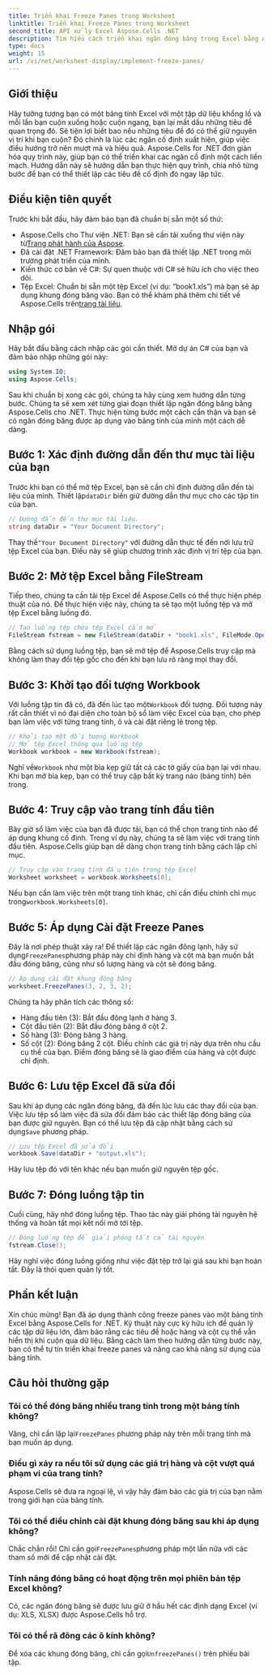 ```yaml
---
title: Triển khai Freeze Panes trong Worksheet
linktitle: Triển khai Freeze Panes trong Worksheet
second_title: API xử lý Excel Aspose.Cells .NET
description: Tìm hiểu cách triển khai ngăn đóng băng trong Excel bằng Aspose.Cells cho .NET với hướng dẫn chi tiết từng bước này. Nâng cao khả năng sử dụng bảng tính của bạn một cách hiệu quả.
type: docs
weight: 15
url: /vi/net/worksheet-display/implement-freeze-panes/
---
```

## Giới thiệu
Hãy tưởng tượng bạn có một bảng tính Excel với một tập dữ liệu khổng lồ và mỗi lần bạn cuộn xuống hoặc cuộn ngang, bạn lại mất dấu những tiêu đề quan trọng đó. Sẽ tiện lợi biết bao nếu những tiêu đề đó có thể giữ nguyên vị trí khi bạn cuộn? Đó chính là lúc các ngăn cố định xuất hiện, giúp việc điều hướng trở nên mượt mà và hiệu quả. Aspose.Cells for .NET đơn giản hóa quy trình này, giúp bạn có thể triển khai các ngăn cố định một cách liền mạch. Hướng dẫn này sẽ hướng dẫn bạn thực hiện quy trình, chia nhỏ từng bước để bạn có thể thiết lập các tiêu đề cố định đó ngay lập tức.
## Điều kiện tiên quyết
Trước khi bắt đầu, hãy đảm bảo bạn đã chuẩn bị sẵn một số thứ:
-  Aspose.Cells cho Thư viện .NET: Bạn sẽ cần tải xuống thư viện này từ[Trang phát hành của Aspose](https://releases.aspose.com/cells/net/).
- Đã cài đặt .NET Framework: Đảm bảo bạn đã thiết lập .NET trong môi trường phát triển của mình.
- Kiến thức cơ bản về C#: Sự quen thuộc với C# sẽ hữu ích cho việc theo dõi.
- Tệp Excel: Chuẩn bị sẵn một tệp Excel (ví dụ: “book1.xls”) mà bạn sẽ áp dụng khung đóng băng vào.
Bạn có thể khám phá thêm chi tiết về Aspose.Cells trên[trang tài liệu](https://reference.aspose.com/cells/net/).

## Nhập gói
Hãy bắt đầu bằng cách nhập các gói cần thiết. Mở dự án C# của bạn và đảm bảo nhập những gói này:
```csharp
using System.IO;
using Aspose.Cells;
```
Sau khi chuẩn bị xong các gói, chúng ta hãy cùng xem hướng dẫn từng bước.
Chúng ta sẽ xem xét từng giai đoạn thiết lập ngăn đóng băng bằng Aspose.Cells cho .NET. Thực hiện từng bước một cách cẩn thận và bạn sẽ có ngăn đóng băng được áp dụng vào bảng tính của mình một cách dễ dàng.
## Bước 1: Xác định đường dẫn đến thư mục tài liệu của bạn
 Trước khi bạn có thể mở tệp Excel, bạn sẽ cần chỉ định đường dẫn đến tài liệu của mình. Thiết lập`dataDir` biến giữ đường dẫn thư mục cho các tập tin của bạn.
```csharp
// Đường dẫn đến thư mục tài liệu.
string dataDir = "Your Document Directory";
```
 Thay thế`"Your Document Directory"` với đường dẫn thực tế đến nơi lưu trữ tệp Excel của bạn. Điều này sẽ giúp chương trình xác định vị trí tệp của bạn.
## Bước 2: Mở tệp Excel bằng FileStream
Tiếp theo, chúng ta cần tải tệp Excel để Aspose.Cells có thể thực hiện phép thuật của nó. Để thực hiện việc này, chúng ta sẽ tạo một luồng tệp và mở tệp Excel bằng luồng đó.
```csharp
// Tạo luồng tệp chứa tệp Excel cần mở
FileStream fstream = new FileStream(dataDir + "book1.xls", FileMode.Open);
```
Bằng cách sử dụng luồng tệp, bạn sẽ mở tệp để Aspose.Cells truy cập mà không làm thay đổi tệp gốc cho đến khi bạn lưu rõ ràng mọi thay đổi.
## Bước 3: Khởi tạo đối tượng Workbook
 Với luồng tập tin đã có, đã đến lúc tạo một`Workbook` đối tượng. Đối tượng này rất cần thiết vì nó đại diện cho toàn bộ sổ làm việc Excel của bạn, cho phép bạn làm việc với từng trang tính, ô và cài đặt riêng lẻ trong tệp.
```csharp
// Khởi tạo một đối tượng Workbook
// Mở tệp Excel thông qua luồng tệp
Workbook workbook = new Workbook(fstream);
```
 Nghĩ về`Workbook` như một bìa kẹp giữ tất cả các tờ giấy của bạn lại với nhau. Khi bạn mở bìa kẹp, bạn có thể truy cập bất kỳ trang nào (bảng tính) bên trong.
## Bước 4: Truy cập vào trang tính đầu tiên
Bây giờ sổ làm việc của bạn đã được tải, bạn có thể chọn trang tính nào để áp dụng khung cố định. Trong ví dụ này, chúng ta sẽ làm việc với trang tính đầu tiên. Aspose.Cells giúp bạn dễ dàng chọn trang tính bằng cách lập chỉ mục.
```csharp
// Truy cập vào trang tính đầu tiên trong tệp Excel
Worksheet worksheet = workbook.Worksheets[0];
```
 Nếu bạn cần làm việc trên một trang tính khác, chỉ cần điều chỉnh chỉ mục trong`workbook.Worksheets[0]`.
## Bước 5: Áp dụng Cài đặt Freeze Panes
 Đây là nơi phép thuật xảy ra! Để thiết lập các ngăn đông lạnh, hãy sử dụng`FreezePanes`phương pháp này chỉ định hàng và cột mà bạn muốn bắt đầu đóng băng, cũng như số lượng hàng và cột sẽ đóng băng.
```csharp
// Áp dụng cài đặt khung đóng băng
worksheet.FreezePanes(3, 2, 3, 2);
```
Chúng ta hãy phân tích các thông số:
- Hàng đầu tiên (3): Bắt đầu đông lạnh ở hàng 3.
- Cột đầu tiên (2): Bắt đầu đóng băng ở cột 2.
- Số hàng (3): Đóng băng 3 hàng.
- Số cột (2): Đóng băng 2 cột.
Điều chỉnh các giá trị này dựa trên nhu cầu cụ thể của bạn. Điểm đóng băng sẽ là giao điểm của hàng và cột được chỉ định.
## Bước 6: Lưu tệp Excel đã sửa đổi
 Sau khi áp dụng các ngăn đóng băng, đã đến lúc lưu các thay đổi của bạn. Việc lưu tệp sổ làm việc đã sửa đổi đảm bảo các thiết lập đóng băng của bạn được giữ nguyên. Bạn có thể lưu tệp đã cập nhật bằng cách sử dụng`Save` phương pháp.
```csharp
// Lưu tệp Excel đã sửa đổi
workbook.Save(dataDir + "output.xls");
```
Hãy lưu tệp đó với tên khác nếu bạn muốn giữ nguyên tệp gốc.
## Bước 7: Đóng luồng tập tin
Cuối cùng, hãy nhớ đóng luồng tệp. Thao tác này giải phóng tài nguyên hệ thống và hoàn tất mọi kết nối mở tới tệp.
```csharp
// Đóng luồng tệp để giải phóng tất cả tài nguyên
fstream.Close();
```
Hãy nghĩ việc đóng luồng giống như việc đặt tệp trở lại giá sau khi bạn hoàn tất. Đây là thói quen quản lý tốt.

## Phần kết luận
Xin chúc mừng! Bạn đã áp dụng thành công freeze panes vào một bảng tính Excel bằng Aspose.Cells for .NET. Kỹ thuật này cực kỳ hữu ích để quản lý các tập dữ liệu lớn, đảm bảo rằng các tiêu đề hoặc hàng và cột cụ thể vẫn hiển thị khi cuộn qua dữ liệu. Bằng cách làm theo hướng dẫn từng bước này, bạn có thể tự tin triển khai freeze panes và nâng cao khả năng sử dụng của bảng tính.
## Câu hỏi thường gặp
### Tôi có thể đóng băng nhiều trang tính trong một bảng tính không?
 Vâng, chỉ cần lặp lại`FreezePanes` phương pháp này trên mỗi trang tính mà bạn muốn áp dụng.
### Điều gì xảy ra nếu tôi sử dụng các giá trị hàng và cột vượt quá phạm vi của trang tính?
Aspose.Cells sẽ đưa ra ngoại lệ, vì vậy hãy đảm bảo các giá trị của bạn nằm trong giới hạn của bảng tính.
### Tôi có thể điều chỉnh cài đặt khung đóng băng sau khi áp dụng không?
 Chắc chắn rồi! Chỉ cần gọi`FreezePanes`phương pháp một lần nữa với các tham số mới để cập nhật cài đặt.
### Tính năng đóng băng có hoạt động trên mọi phiên bản tệp Excel không?
Có, các ngăn đóng băng sẽ được lưu giữ ở hầu hết các định dạng Excel (ví dụ: XLS, XLSX) được Aspose.Cells hỗ trợ.
### Tôi có thể rã đông các ô kính không?
 Để xóa các khung đóng băng, chỉ cần gọi`UnfreezePanes()` trên phiếu bài tập.